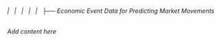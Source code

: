 ###### |   |   |   |   |   ├── Economic Event Data for Predicting Market Movements

*Add content here*